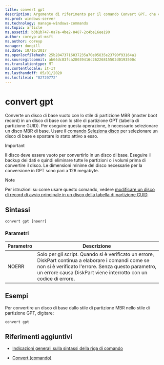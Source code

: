 ```yaml
---
title: convert gpt
description: Argomento di riferimento per il comando Convert GPT, che converte un disco di base vuoto con lo stile di partizione MBR (master boot record) in un disco di base con lo stile di partizione GPT (tabella di partizione GUID).
ms.prod: windows-server
ms.technology: manage-windows-commands
ms.topic: article
ms.assetid: b3b1b747-0a7a-4be2-8487-2c4be16ee190
author: coreyp-at-msft
ms.author: coreyp
manager: dongill
ms.date: 10/16/2017
ms.openlocfilehash: 25b28473716037235a70e05835e23790f93164a1
ms.sourcegitcommit: ab64dc83fca28039416c26226815502d0193500c
ms.translationtype: MT
ms.contentlocale: it-IT
ms.lasthandoff: 05/01/2020
ms.locfileid: "82720772"
---
```

# <a name="convert-gpt"></a>convert gpt

Converte un disco di base vuoto con lo stile di partizione MBR (master boot record) in un disco di base con lo stile di partizione GPT (tabella di partizione GUID). Per eseguire questa operazione, è necessario selezionare un disco MBR di base. Usare il [comando Seleziona disco](select-disk.md) per selezionare un disco di base e spostare lo stato attivo a esso.

> [!IMPORTANT]
> Il disco deve essere vuoto per convertirlo in un disco di base. Eseguire il backup dei dati e quindi eliminare tutte le partizioni o i volumi prima di convertire il disco. Le dimensioni minime del disco necessarie per la conversione in GPT sono pari a 128 megabyte.

> [!NOTE]
> Per istruzioni su come usare questo comando, vedere [modificare un disco di record di avvio principale in un disco della tabella di partizione GUID](https://docs.microsoft.com/previous-versions/windows/it-pro/windows-server-2008-R2-and-2008/cc725671(v=ws.11)).

## <a name="syntax"></a>Sintassi

```
convert gpt [noerr]
```

### <a name="parameters"></a>Parametri

| Parametro | Descrizione |
| --------- | ----------- |
| NOERR | Solo per gli script. Quando si è verificato un errore, DiskPart continua a elaborare i comandi come se non si è verificato l'errore. Senza questo parametro, un errore causa DiskPart viene interrotto con un codice di errore. |

## <a name="examples"></a>Esempi

Per convertire un disco di base dallo stile di partizione MBR nello stile di partizione GPT, digitare:

```
convert gpt
```

## <a name="additional-references"></a>Riferimenti aggiuntivi

- [Indicazioni generali sulla sintassi della riga di comando](command-line-syntax-key.md)

- [Convert (comando)](convert.md)
